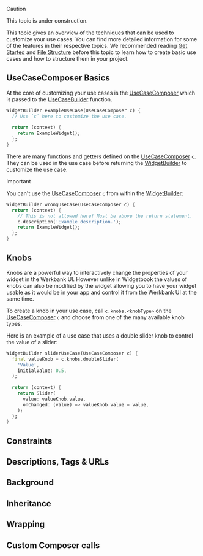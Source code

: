 > [!CAUTION]
> This topic is under construction.

This topic gives an overview of the techniques that can be used to customize your use cases.
You can find more detailed information for some of the features in their respective topics.
We recommended reading [Get Started](Get%20Started-topic.html) and [File Structure](File%20Structure-topic.html) before this topic to
learn how to create basic use cases and how to structure them in your project.


## UseCaseComposer Basics

At the core of customizing your use cases is the
[UseCaseComposer](../werkbank/UseCaseComposer-class.html) which is passed to the
[UseCaseBuilder](../werkbank/UseCaseBuilder-class.html) function.

```dart
WidgetBuilder exampleUseCase(UseCaseComposer c) {
  // Use `c` here to customize the use case.
  
  return (context) {
    return ExampleWidget();
  };
}
```

There are many functions and getters defined on the [UseCaseComposer](../werkbank/UseCaseComposer-class.html) `c`.
They can be used in the use case before returning the
[WidgetBuilder](https://api.flutter.dev/flutter/widgets/WidgetBuilder.html) to customize the use case.

> [!IMPORTANT]
> You can't use the [UseCaseComposer](../werkbank/UseCaseComposer-class.html) `c`
> from within the [WidgetBuilder](https://api.flutter.dev/flutter/widgets/WidgetBuilder.html):
> 
> ```dart
> WidgetBuilder wrongUseCase(UseCaseComposer c) {
> ​  return (context) {
> ​    // This is not allowed here! Must be above the return statement.
> ​    c.description('Example description.');
> ​    return ExampleWidget();
> ​  };
> }
> ```

## Knobs

Knobs are a powerful way to interactively change the properties of your widget in the Werkbank UI.
However unlike in Widgetbook the values of knobs can also be modified by the widget allowing you to
have your widget usable as it would be in your app and control it from the Werkbank UI at the same time.

To create a knob in your use case, call `c.knobs.<knobType>` on the
[UseCaseComposer](../werkbank/UseCaseComposer-class.html) `c` and choose from one of the many
available knob types.

Here is an example of a use case that uses a double slider knob to control the value of a slider:
```dart
WidgetBuilder sliderUseCase(UseCaseComposer c) {
  final valueKnob = c.knobs.doubleSlider(
    'Value',
    initialValue: 0.5,
  );
  
  return (context) {
    return Slider(
      value: valueKnob.value,
      onChanged: (value) => valueKnob.value = value,
    );
  };
}
```

## Constraints

## Descriptions, Tags & URLs

## Background

## Inheritance

## Wrapping

## Custom Composer calls
